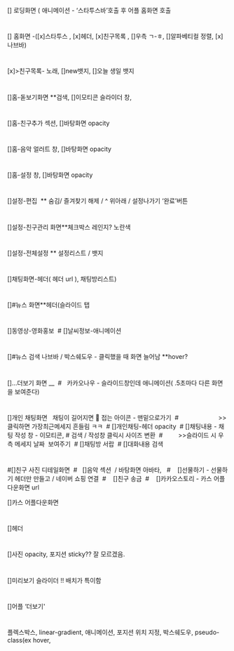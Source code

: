 [] 로딩화면 ( 애니메이션 - ‘스타투스바’호출 후 어플 홈화면 호출

#

[] 홈화면 -([x]스타투스 , [x]헤더, [x]친구목록 , []우측 ㄱ-ㅎ, []알파베티컬 정렬, [x]나브바)

#

[x]>친구목록- 노래, []new뱃지, []오늘 생일 뱃지

#

[]홈-돋보기화면 \*\*검색, []이모티콘 슬라이더 창,

#

[]홈-친구추가 섹션, []바탕화면 opacity

#

[]홈-음악 얼러트 창, []바탕화면 opacity

#

[]홈-설정 창, []바탕화면 opacity

#

[]설정-편집  \*\* 숨김/ 즐겨찾기 해제 / ^ 위아래 / 설정나가기 ‘완료’버튼

#

[]설정-친구관리 화면\*\*체크박스 레인지? 노란색

#

[]설정-전체설정 \*\* 설정리스트 / 뱃지

#

[]채팅화면-헤더( 헤더 url ), 채팅방리스트)

#

[]#뉴스 화면\*\*헤더(슬라이드 탭

#

[]동영상-영화홍보
 #
[]날씨정보-애니메이션

#

[]#뉴스 검색 나브바 / 박스쉐도우 - 클릭했을 때 화면 늘어남 \*\*hover?

#

[]…더보기 화면 \_\_
 #   카카오나우 - 슬라이드창인데 애니메이션( .5초마다 다른 화면을 보여준다)

#

[]개인 채팅화면   채팅이 길어지면 🔽 접는 아이콘 - 맨밑으로가기
 #                       >>클릭하면 가장최근메세지 흔들림 ㅋㅋ
 # []개인채팅-헤더 opacity
 # []채팅내용 - 채팅 작성 창 - 이모티콘, # 검색 / 작성창 클릭시 사이즈 변환
 #         >>슬라이드 시 우측 메세지 날짜  보여주기
 # []채팅방 서랍
 # []대화내용 검색

#

#[]친구 사진 디테일화면
 #   []음악 섹션  / 바탕화면 아바타, 
 #    []선물하기 - 선물하기 헤더만 만들고 / 네이버 쇼핑 연결
 #    []친구 송금
 #    []카카오스토리 - 카스 어플다운화면 url

[]카스 어플다운화면

#

[]헤더

#

[]사진 opacity, 포지션 sticky?? 잘 모르겠음.

#

[]미리보기 슬라이더 !! 배치가 특이함

#

[]어플 ‘더보기'

#

플렉스박스, linear-gradient, 애니메이션, 포지션 위치 지정, 박스쉐도우, pseudo-class(ex hover,
